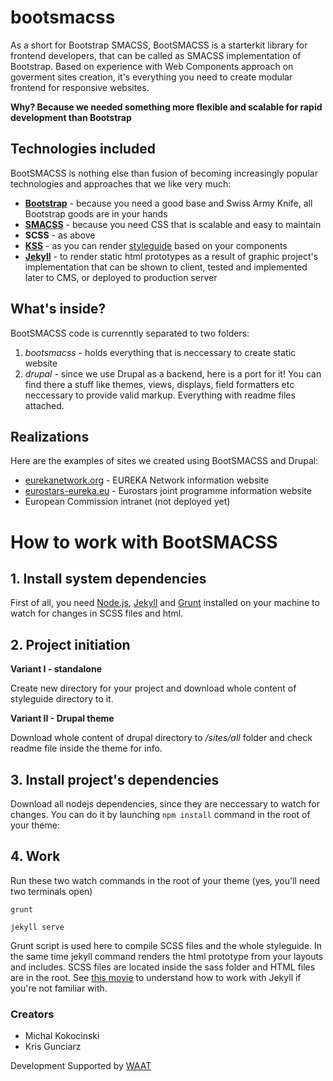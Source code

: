 bootsmacss
=========

As a short for Bootstrap SMACSS, BootSMACSS is a starterkit library for frontend
developers, that can be called as SMACSS implementation of Bootstrap. Based on
experience with Web Components approach on goverment sites creation, it's
everything you need to create modular frontend for responsive websites.

**Why? Because we needed something more flexible and scalable for rapid development than Bootstrap**

## Technologies included
BootSMACSS is nothing else than fusion of becoming increasingly popular
technologies and approaches that we like very much:

* **[Bootstrap](http://getbootstrap.com/)** - because you need a good base and Swiss Army Knife, all Bootstrap goods are in your hands
* **[SMACSS](https://smacss.com/)** - because you need CSS that is scalable and easy to maintain
* **SCSS** - as above
* **[KSS](http://warpspire.com/kss/)** - as you can render [styleguide](http://htanjo.github.io/kss-node-template/) based on your components
* **[Jekyll](http://jekyllrb.com/)** - to render static html prototypes as a result
of graphic project's implementation that can be shown to client, tested and
implemented later to CMS, or deployed to production server

## What's inside?

BootSMACSS code is currenntly separated to two folders:

1. *bootsmacss* - holds everything that is neccessary to create static website
2. *drupal* - since we use Drupal as a backend, here is a port for it! You can
find there a stuff like themes, views, displays, field formatters etc neccessary to provide valid markup. Everything with readme files attached.

## Realizations
Here are the examples of sites we created using BootSMACSS and Drupal:

* [eurekanetwork.org](http://eurekanetwork.org/) - EUREKA Network information website
* [eurostars-eureka.eu](http://eurostars-eureka.eu/) - Eurostars joint programme information website
* European Commission intranet (not deployed yet)


How to work with BootSMACSS
========================

## 1. Install system dependencies

First of all, you need [Node.js](https://nodejs.org/),
[Jekyll](http://jekyllrb.com/) and [Grunt](http://gruntjs.com/) installed on
your machine to watch for changes in SCSS files and html.

## 2. Project initiation
**Variant I - standalone**

Create new directory for your project and download whole content of styleguide
directory to it.

**Variant II - Drupal theme**

Download whole content of drupal directory to */sites/all* folder and check
readme file inside the theme for info.

## 3. Install project's dependencies

Download all nodejs dependencies, since they are neccessary to
watch for changes. You can do it by launching `npm install` command in the root of your
theme:

## 4. Work

Run these two watch commands in the root of your theme (yes, you'll need two terminals
open)

```
grunt
```
```
jekyll serve
```

Grunt script is used here to compile SCSS files and the whole styleguide. In the
same time jekyll command renders the html prototype from your layouts and includes.
SCSS files are located inside the sass folder and HTML files are in the root.
See [this movie](https://www.youtube.com/watch?v=iWowJBRMtpc) to understand how
to work with Jekyll if you're not familiar with.

### Creators

* Michal Kokocinski
* Kris Gunciarz

Development Supported by [WAAT](http://waat.eu/)
